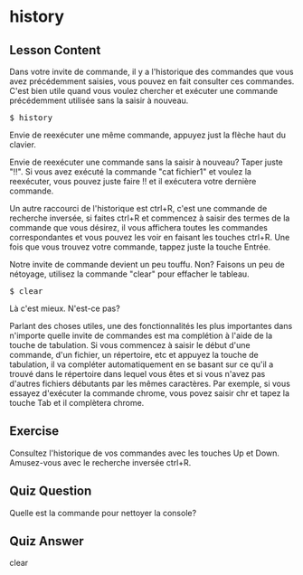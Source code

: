 # history

## Lesson Content

Dans votre invite de commande, il y a l'historique des commandes que vous avez précédemment saisies, vous pouvez en fait consulter ces commandes. C'est bien utile quand vous voulez chercher et exécuter une commande précédemment utilisée sans la saisir à nouveau.

<pre>$ history</pre>

Envie de reexécuter une même commande, appuyez just la flèche haut du clavier.

Envie de reexécuter une commande sans la saisir à nouveau? Taper juste "!!". Si vous avez exécuté la commande "cat fichier1" et voulez la reexécuter, vous pouvez juste faire !! et il exécutera votre dernière commande. 

Un autre raccourci de l'historique est ctrl+R, c'est une commande de recherche inversée, si faites ctrl+R et commencez à saisir des termes de la commande que vous désirez, il vous affichera toutes les commandes correspondantes et vous pouvez les voir en faisant les touches ctrl+R. Une fois que vous trouvez votre commande, tappez juste la touche Entrée.

Notre invite de commande devient un peu touffu. Non? Faisons un peu de nétoyage, utilisez la commande "clear" pour effacher le tableau.

<pre>$ clear</pre>

Là c'est mieux. N'est-ce pas? 

Parlant des choses utiles, une des fonctionnalités les plus importantes dans n'importe quelle invite de commandes est ma complétion à l'aide de la touche de tabulation. Si vous commencez à saisir le début d'une commande, d'un fichier, un répertoire, etc et appuyez la touche de tabulation, il va compléter automatiquement en se basant sur ce qu'il a trouvé dans le répertoire dans lequel vous êtes et si vous n'avez pas d'autres fichiers débutants par les mêmes caractères. Par exemple, si vous essayez d'exécuter la commande chrome, vous povez saisir chr et tapez la touche Tab et il complètera chrome.

## Exercise

Consultez l'historique de vos commandes avec les touches Up et Down. Amusez-vous avec le recherche inversée ctrl+R.

## Quiz Question

Quelle est la commande pour nettoyer la console?

## Quiz Answer

clear
